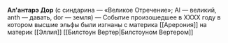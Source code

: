 **Ал'антарэ Дор** (с синдарина — «Великое Отречение»; Al — великий, anth — давать, dor — земля) — Событие произошедшее в XXXX году в котором высшие эльфы были изгнаны с материка [[Арерония]] на материк [[Эллия]] [[Билстоун Вертер|Билстоуном Вертером]]
